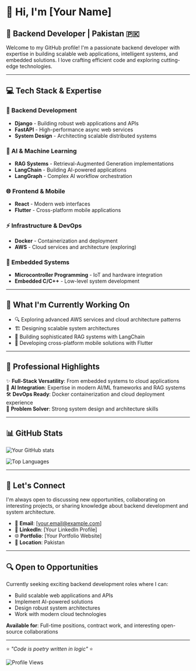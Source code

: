# 👋 Hi, I'm [Your Name]

## 🚀 Backend Developer | Pakistan 🇵🇰

Welcome to my GitHub profile! I'm a passionate backend developer with expertise in building scalable web applications, intelligent systems, and embedded solutions. I love crafting efficient code and exploring cutting-edge technologies.

---

## 💻 Tech Stack & Expertise

### 🔧 Backend Development
- **Django** - Building robust web applications and APIs
- **FastAPI** - High-performance async web services
- **System Design** - Architecting scalable distributed systems

### 🤖 AI & Machine Learning
- **RAG Systems** - Retrieval-Augmented Generation implementations
- **LangChain** - Building AI-powered applications
- **LangGraph** - Complex AI workflow orchestration

### 🌐 Frontend & Mobile
- **React** - Modern web interfaces
- **Flutter** - Cross-platform mobile applications

### ⚡ Infrastructure & DevOps
- **Docker** - Containerization and deployment
- **AWS** - Cloud services and architecture (exploring)

### 🔌 Embedded Systems
- **Microcontroller Programming** - IoT and hardware integration
- **Embedded C/C++** - Low-level system development

---

## 🎯 What I'm Currently Working On

- 🔍 Exploring advanced AWS services and cloud architecture patterns
- 🏗️ Designing scalable system architectures
- 🤖 Building sophisticated RAG systems with LangChain
- 📱 Developing cross-platform mobile solutions with Flutter

---

## 🌟 Professional Highlights

✨ **Full-Stack Versatility**: From embedded systems to cloud applications  
🚀 **AI Integration**: Expertise in modern AI/ML frameworks and RAG systems  
🛠️ **DevOps Ready**: Docker containerization and cloud deployment experience  
🎯 **Problem Solver**: Strong system design and architecture skills  

---

## 📊 GitHub Stats

![Your GitHub stats](https://github-readme-stats.vercel.app/api?username=yourusername&show_icons=true&theme=radical)

![Top Languages](https://github-readme-stats.vercel.app/api/top-langs/?username=yourusername&layout=compact&theme=radical)

---

## 🤝 Let's Connect

I'm always open to discussing new opportunities, collaborating on interesting projects, or sharing knowledge about backend development and system architecture.

- 📧 **Email**: [your.email@example.com]
- 💼 **LinkedIn**: [Your LinkedIn Profile]
- 🌐 **Portfolio**: [Your Portfolio Website]
- 📍 **Location**: Pakistan

---

## 🔍 Open to Opportunities

Currently seeking exciting backend development roles where I can:
- Build scalable web applications and APIs
- Implement AI-powered solutions
- Design robust system architectures
- Work with modern cloud technologies

**Available for**: Full-time positions, contract work, and interesting open-source collaborations

---

⭐️ *"Code is poetry written in logic"* ⭐️

![Profile Views](https://komarev.com/ghpvc/?username=yourusername&color=brightgreen)
